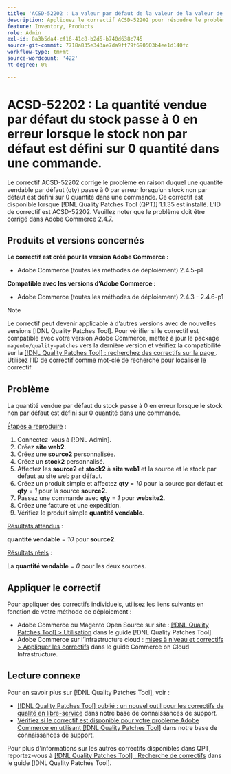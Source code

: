 ```yaml
---
title: 'ACSD-52202 : La valeur par défaut de la valeur de la valeur de stock Salable passe à 0 en erreur lorsque le stock non par défaut est défini sur 0 quantité dans l’ordre'
description: Appliquez le correctif ACSD-52202 pour résoudre le problème Adobe Commerce en raison duquel une quantité vendable par défaut de stock passe à 0 en erreur lorsque le stock non par défaut est défini sur 0 quantité dans une commande.
feature: Inventory, Products
role: Admin
exl-id: 8a3b5da4-cf16-41c8-b2d5-b740d638c745
source-git-commit: 7718a835e343ae7da9ff79f690503b4ee1d140fc
workflow-type: tm+mt
source-wordcount: '422'
ht-degree: 0%

---
```


# ACSD-52202 : La quantité vendue par défaut du stock passe à 0 en erreur lorsque le stock non par défaut est défini sur 0 quantité dans une commande.

Le correctif ACSD-52202 corrige le problème en raison duquel une quantité vendable par défaut (qty) passe à 0 par erreur lorsqu’un stock non par défaut est défini sur 0 quantité dans une commande. Ce correctif est disponible lorsque [!DNL Quality Patches Tool (QPT)] 1.1.35 est installé. L’ID de correctif est ACSD-52202. Veuillez noter que le problème doit être corrigé dans Adobe Commerce 2.4.7.

## Produits et versions concernés

**Le correctif est créé pour la version Adobe Commerce :**

* Adobe Commerce (toutes les méthodes de déploiement) 2.4.5-p1

**Compatible avec les versions d’Adobe Commerce :**

* Adobe Commerce (toutes les méthodes de déploiement) 2.4.3 - 2.4.6-p1

>[!NOTE]
>
>Le correctif peut devenir applicable à d’autres versions avec de nouvelles versions [!DNL Quality Patches Tool]. Pour vérifier si le correctif est compatible avec votre version Adobe Commerce, mettez à jour le package `magento/quality-patches` vers la dernière version et vérifiez la compatibilité sur la [[!DNL Quality Patches Tool] : recherchez des correctifs sur la page ](https://experienceleague.adobe.com/tools/commerce-quality-patches/index.html). Utilisez l’ID de correctif comme mot-clé de recherche pour localiser le correctif.

## Problème

La quantité vendue par défaut du stock passe à 0 en erreur lorsque le stock non par défaut est défini sur 0 quantité dans une commande.

<u>Étapes à reproduire</u> :

1. Connectez-vous à [!DNL Admin].
1. Créez **site web2**.
1. Créez une **source2** personnalisée.
1. Créez un **stock2** personnalisé.
1. Affectez les **source2** et **stock2** à **site web1** et la source et le stock par défaut au site web par défaut.
1. Créez un produit simple et affectez **qty** = *10* pour la source par défaut et **qty** = *1* pour la source **source2**.
1. Passez une commande avec **qty** = *1* pour **website2**.
1. Créez une facture et une expédition.
1. Vérifiez le produit simple **quantité vendable**.

<u>Résultats attendus</u> :

**quantité vendable** = *10* pour **source2**.

<u>Résultats réels</u> :

La **quantité vendable** = *0* pour les deux sources.

## Appliquer le correctif

Pour appliquer des correctifs individuels, utilisez les liens suivants en fonction de votre méthode de déploiement :

* Adobe Commerce ou Magento Open Source sur site : [[!DNL Quality Patches Tool] > Utilisation](https://experienceleague.adobe.com/docs/commerce-operations/tools/quality-patches-tool/usage.html) dans le guide [!DNL Quality Patches Tool].
* Adobe Commerce sur l’infrastructure cloud : [mises à niveau et correctifs > Appliquer les correctifs](https://experienceleague.adobe.com/docs/commerce-cloud-service/user-guide/develop/upgrade/apply-patches.html) dans le guide Commerce on Cloud Infrastructure.

## Lecture connexe

Pour en savoir plus sur [!DNL Quality Patches Tool], voir :

* [[!DNL Quality Patches Tool] publié : un nouvel outil pour les correctifs de qualité en libre-service](/help/announcements/adobe-commerce-announcements/magento-quality-patches-released-new-tool-to-self-serve-quality-patches.md) dans notre base de connaissances de support.
* [Vérifiez si le correctif est disponible pour votre problème Adobe Commerce en utilisant  [!DNL Quality Patches Tool]](/help/support-tools/patches-available-in-qpt-tool/check-patch-for-magento-issue-with-magento-quality-patches.md) dans notre base de connaissances de support.

Pour plus d&#39;informations sur les autres correctifs disponibles dans QPT, reportez-vous à [[!DNL Quality Patches Tool] : Recherche de correctifs](https://experienceleague.adobe.com/tools/commerce-quality-patches/index.html) dans le guide [!DNL Quality Patches Tool].
